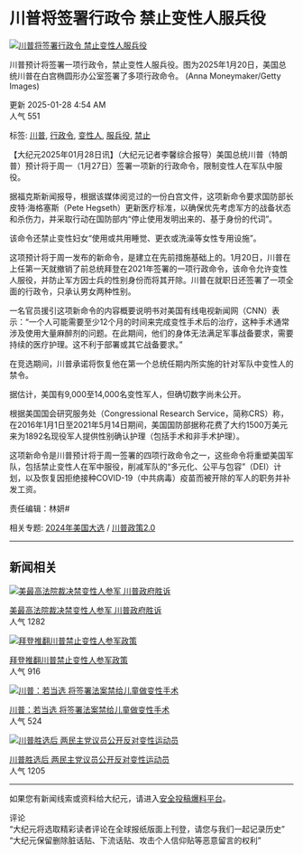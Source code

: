 # 川普将签署行政令 禁止变性人服兵役

[![川普将签署行政令 禁止变性人服兵役](https://i.epochtimes.com/assets/uploads/2025/01/id14422686-trump-id5797088-GettyImages-2194990747-600x400.webp)](https://i.epochtimes.com/assets/uploads/2025/01/id14422686-trump-id5797088-GettyImages-2194990747-600x400.webp)

川普预计将签署一项行政令，禁止变性人服兵役。图为2025年1月20日，美国总统川普在白宫椭圆形办公室签署了多项行政命令。 (Anna Moneymaker/Getty Images)

更新 2025-01-28 4:54 AM  
人气 551

标签: [川普](https://www.epochtimes.com/gb/tag/%E5%B7%9D%E6%99%AE.html), [行政令](https://www.epochtimes.com/gb/tag/%E8%A1%8C%E6%94%BF%E4%BB%A4.html), [变性人](https://www.epochtimes.com/gb/tag/%E5%8F%98%E6%80%A7%E4%BA%BA.html), [服兵役](https://www.epochtimes.com/gb/tag/%E6%9C%8D%E5%85%B5%E5%BD%B9.html), [禁止](https://www.epochtimes.com/gb/tag/%E7%A6%81%E6%AD%A2.html)

【大纪元2025年01月28日讯】（大纪元记者李馨综合报导）美国总统川普（特朗普）预计将于周一（1月27日）签署一项新的行政命令，限制变性人在军队中服役。

据福克斯新闻报导，根据该媒体阅览过的一份白宫文件，这项新命令要求国防部长皮特‧海格塞斯（Pete Hegseth）更新医疗标准，以确保优先考虑军方的战备状态和杀伤力，并采取行动在国防部内“停止使用发明出来的、基于身份的代词”。

该命令还禁止变性妇女“使用或共用睡觉、更衣或洗澡等女性专用设施”。

这项预计将于周一发布的新命令，是建立在先前措施基础上的。1月20日，川普在上任第一天就撤销了前总统拜登在2021年签署的一项行政命令，该命令允许变性人服役，并防止军方因士兵的性别身份而将其开除。川普在就职日还签署了一项全面的行政令，只承认男女两种性别。

一名官员援引这项新命令的内容概要说明书对美国有线电视新闻网（CNN）表示：“一个人可能需要至少12个月的时间来完成变性手术后的治疗，这种手术通常涉及使用大量麻醉剂的问题。在此期间，他们的身体无法满足军事战备要求，需要持续的医疗护理。这不利于部署或其它战备要求。”

在竞选期间，川普承诺将恢复他在第一个总统任期内所实施的针对军队中变性人的禁令。

据估计，美国有9,000至14,000名变性军人，但确切数字尚未公开。

根据美国国会研究服务处（Congressional Research Service，简称CRS）称，在2016年1月1日至2021年5月14日期间，美国国防部据称花费了大约1500万美元来为1892名现役军人提供性别确认护理（包括手术和非手术护理）。

这项新命令是川普预计将于周一签署的四项行政命令之一，这些命令将重塑美国军队，包括禁止变性人在军中服役，削减军队的“多元化、公平与包容”（DEI）计划，以及恢复因拒绝接种COVID-19（中共病毒）疫苗而被开除的军人的职务并补发工资。

责任编辑：林妍#

相关专题: [2024年美国大选](https://www.epochtimes.com/gb/nf1532278.htm) / [川普政策2.0](https://www.epochtimes.com/gb/nf1601322.htm)

---

## 新闻相关

[![美最高法院裁决禁变性人参军 川普政府胜诉](https://i.epochtimes.com/assets/uploads/2019/01/GettyImages-696321028-600x400-320x200.jpg)](https://www.epochtimes.com/gb/19/1/22/n10994322.htm)

[美最高法院裁决禁变性人参军 川普政府胜诉](https://www.epochtimes.com/gb/19/1/22/n10994322.htm)  
人气 1282

[![拜登推翻川普禁止变性人参军政策](https://i.epochtimes.com/assets/uploads/2021/01/GettyImages-1230786251-320x200.jpg)](https://www.epochtimes.com/gb/21/1/25/n12711336.htm)

[拜登推翻川普禁止变性人参军政策](https://www.epochtimes.com/gb/21/1/25/n12711336.htm)  
人气 916

[![川普：若当选 将签署法案禁给儿童做变性手术](https://i.epochtimes.com/assets/uploads/2023/06/id14023645-06242023-DSC02423-Enhanced-NR-Trump-1200x800-320x200.jpeg)](https://www.epochtimes.com/gb/23/6/27/n14023635.htm)

[川普：若当选 将签署法案禁给儿童做变性手术](https://www.epochtimes.com/gb/23/6/27/n14023635.htm)  
人气 524

[![川普胜选后 两民主党议员公开反对变性运动员](https://i.epochtimes.com/assets/uploads/2023/10/id14092669-169583-320x200.jpg)](https://www.epochtimes.com/gb/24/11/7/n14366785.htm)

[川普胜选后 两民主党议员公开反对变性运动员](https://www.epochtimes.com/gb/24/11/7/n14366785.htm)  
人气 1205

---

如果您有新闻线索或资料给大纪元，请进入[安全投稿爆料平台](https://tougao.epochtimes.com/tougao_gb.php)。

评论  
“大纪元将选取精彩读者评论在全球报纸版面上刊登，请您与我们一起记录历史” “大纪元保留删除脏话贴、下流话贴、攻击个人信仰贴等恶意留言的权利”